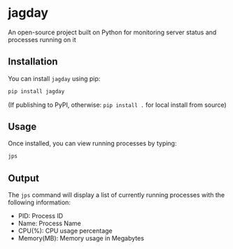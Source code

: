 # jagday
An open-source project built on Python for monitoring server status and processes running on it

## Installation
You can install `jagday` using pip:
```bash
pip install jagday
```
(If publishing to PyPI, otherwise: `pip install .` for local install from source)

## Usage
Once installed, you can view running processes by typing:
```bash
jps
```

## Output
The `jps` command will display a list of currently running processes with the following information:
- PID: Process ID
- Name: Process Name
- CPU(%): CPU usage percentage
- Memory(MB): Memory usage in Megabytes
